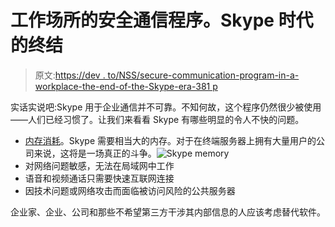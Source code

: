 # 工作场所的安全通信程序。Skype 时代的终结

> 原文:[https://dev . to/NSS/secure-communication-program-in-a-workplace-the-end-of-the-Skype-era-381 p](https://dev.to/nss/secure-communication-program-in-a-workplace-the-end-of-the-skype-era-381p)

实话实说吧:Skype 用于企业通信并不可靠。不知何故，这个程序仍然很少被使用——人们已经习惯了。让我们来看看 Skype 有哪些明显的令人不快的问题。

*   [内存消耗](https://nsoft-s.com/en/mychatarticles/1184-skype-alternatives-for-secure-communication.html#q3)。Skype 需要相当大的内存。对于在终端服务器上拥有大量用户的公司来说，这将是一场真正的斗争。![Skype memory](../Images/428f5b126dd005c335306ed813065ac9.png)
*   对网络问题敏感，无法在局域网中工作
*   语音和视频通话只需要快速互联网连接
*   因技术问题或网络攻击而面临被访问风险的公共服务器

企业家、企业、公司和那些不希望第三方干涉其内部信息的人应该考虑替代软件。
